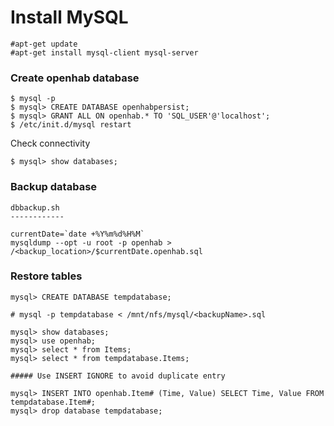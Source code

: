 # Install MySQL

    #apt-get update
    #apt-get install mysql-client mysql-server

### Create openhab database
~~~
$ mysql -p
$ mysql> CREATE DATABASE openhabpersist;
$ mysql> GRANT ALL ON openhab.* TO 'SQL_USER'@'localhost';
$ /etc/init.d/mysql restart
~~~
Check connectivity
~~~
$ mysql> show databases;
~~~

### Backup database
~~~   
dbbackup.sh
------------

currentDate=`date +%Y%m%d%H%M`
mysqldump --opt -u root -p openhab > /<backup_location>/$currentDate.openhab.sql
~~~

### Restore tables
~~~
mysql> CREATE DATABASE tempdatabase;

# mysql -p tempdatabase < /mnt/nfs/mysql/<backupName>.sql
    
mysql> show databases;
mysql> use openhab;
mysql> select * from Items;
mysql> select * from tempdatabase.Items;

##### Use INSERT IGNORE to avoid duplicate entry

mysql> INSERT INTO openhab.Item# (Time, Value) SELECT Time, Value FROM tempdatabase.Item#; 
mysql> drop database tempdatabase;
~~~